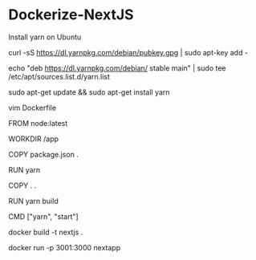 # Dockerize-NextJS
Install yarn on Ubuntu

curl -sS https://dl.yarnpkg.com/debian/pubkey.gpg | sudo apt-key add -

echo "deb https://dl.yarnpkg.com/debian/ stable main" | sudo tee /etc/apt/sources.list.d/yarn.list

sudo apt-get update && sudo apt-get install yarn

vim Dockerfile

FROM node:latest

WORKDIR /app

COPY package.json .

RUN yarn

COPY . .

RUN yarn build

CMD ["yarn", "start"]

docker build -t nextjs .

docker run -p 3001:3000 nextapp

